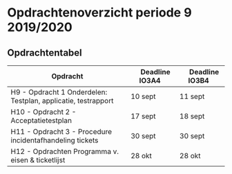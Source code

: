 # Opdrachtenoverzicht periode 9 2019/2020


## Opdrachtentabel

|Opdracht              | &nbsp; &nbsp;  Deadline **IO3A4** &nbsp; |  &nbsp; &nbsp;  Deadline **IO3B4** &nbsp; |
|--------------------  | --------- | --------- | 
| H9  - Opdracht 1 Onderdelen: Testplan, applicatie, testrapport | 10 sept | 11 sept |  
| H10 - Opdracht 2 - Acceptatietestplan | 17 sept | 18 sept |  
| H11 - Opdracht 3 - Procedure incidentafhandeling tickets | 30 sept | 30 sept |  
| H12 - Opdrachten Programma v. eisen & ticketlijst | 28 okt | 28 okt |  
